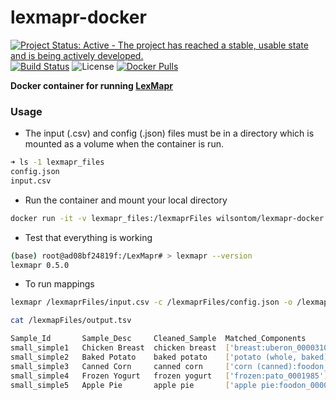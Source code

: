 # lexmapr-docker

[![Project Status: Active - The project has reached a stable, usable state and is being actively developed.](http://www.repostatus.org/badges/0.1.0/active.svg)](http://www.repostatus.org/#active) [![Build Status](https://travis-ci.org/wilsontom/lexmapr-docker.svg?branch=master)](https://travis-ci.org/wilsontom/lexmapr-docker)
 ![License](https://img.shields.io/badge/license-GNU%20GPL%20v3.0-blue.svg "GNU GPL v3.0") [![Docker Pulls](https://img.shields.io/docker/pulls/wilsontom/lexmapr-docker.svg)](https://hub.docker.com/r/wilsontom/lexmapr-docker)


**Docker container for running [LexMapr](https://github.com/Public-Health-Bioinformatics/LexMapr)**

### Usage

* The input (.csv) and config (.json) files must be in a directory which is mounted as a volume when the container is run.

```sh
➜ ls -1 lexmapr_files
config.json
input.csv
```

* Run the container and mount your local directory

```sh
docker run -it -v lexmapr_files:/lexmaprFiles wilsontom/lexmapr-docker /bin/bash
```

* Test that everything is working

```sh
(base) root@ad08bf24819f:/LexMapr# > lexmapr --version
lexmapr 0.5.0
```

* To run mappings

```sh
lexmapr /lexmaprFiles/input.csv -c /lexmaprFiles/config.json -o /lexmaprFiles/output.tsv

cat /lexmapFiles/output.tsv

Sample_Id       Sample_Desc     Cleaned_Sample  Matched_Components
small_simple1   Chicken Breast  chicken breast  ['breast:uberon_0000310']
small_simple2   Baked Potato    baked potato    ['potato (whole, baked):foodon_03302196']
small_simple3   Canned Corn     canned corn     ['corn (canned):foodon_03302665']
small_simple4   Frozen Yogurt   frozen yogurt   ['frozen:pato_0001985']
small_simple5   Apple Pie       apple pie       ['apple pie:foodon_00002475']
```
